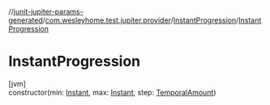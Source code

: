 //[junit-jupiter-params-generated](../../../index.md)/[com.wesleyhome.test.jupiter.provider](../index.md)/[InstantProgression](index.md)/[InstantProgression](-instant-progression.md)

# InstantProgression

[jvm]\
constructor(min: [Instant](https://docs.oracle.com/javase/8/docs/api/java/time/Instant.html), max: [Instant](https://docs.oracle.com/javase/8/docs/api/java/time/Instant.html), step: [TemporalAmount](https://docs.oracle.com/javase/8/docs/api/java/time/temporal/TemporalAmount.html))
